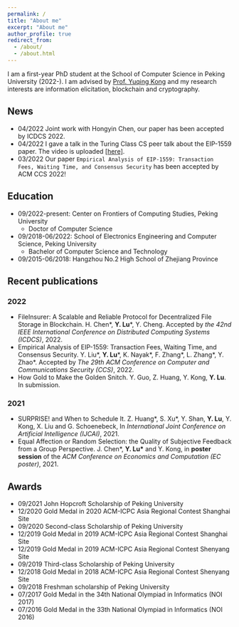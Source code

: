 ```yaml
---
permalink: /
title: "About me"
excerpt: "About me"
author_profile: true
redirect_from: 
  - /about/
  - /about.html
---
```


I am a first-year PhD student at the School of Computer Science in Peking University (2022-). I am advised by [Prof. Yuqing Kong](https://cfcs.pku.edu.cn/yuqkong/) and my research interests are information elicitation, blockchain and cryptography.

## News

* 04/2022 Joint work with Hongyin Chen, our paper has been accepted by ICDCS 2022.
* 04/2022 I gave a talk in the Turing Class CS peer talk about the EIP-1559 paper. The video is uploaded [[here]](https://www.bilibili.com/video/BV19B4y1U7Qy).
* 03/2022 Our paper `Empirical Analysis of EIP-1559: Transaction Fees, Waiting Time, and Consensus Security` has been accepted by ACM CCS 2022!

## Education

* 09/2022-present: Center on Frontiers of Computing Studies, Peking University
    * Doctor of Computer Science
* 09/2018-06/2022: School of Electronics Engineering and Computer Science, Peking University
    * Bachelor of Computer Science and Technology
* 09/2015-06/2018: Hangzhou No.2 High School of Zhejiang Province

## Recent publications

### 2022

* FileInsurer: A Scalable and Reliable Protocol for Decentralized File Storage in Blockchain. H. Chen*, **Y. Lu**\*, Y. Cheng. Accepted by *the 42nd IEEE International Conference on Distributed Computing Systems (ICDCS)*, 2022.
* Empirical Analysis of EIP-1559: Transaction Fees, Waiting Time, and Consensus Security. Y. Liu\*, **Y. Lu**\*, K. Nayak\*, F. Zhang\*, L. Zhang\*, Y. Zhao\*. Accepted by *The 29th ACM Conference on Computer and Communications Security (CCS)*, 2022.
* How Gold to Make the Golden Snitch. Y. Guo, Z. Huang, Y. Kong, **Y. Lu**. In submission.

### 2021

* SURPRISE! and When to Schedule It. Z. Huang\*, S. Xu\*, Y. Shan, **Y. Lu**, Y. Kong, X. Liu and G. Schoenebeck, In *International Joint Conference on Artificial Intelligence (IJCAI)*, 2021.
* Equal Affection or Random Selection: the Quality of Subjective Feedback from a Group Perspective. J. Chen\*, **Y. Lu\*** and Y. Kong, in **poster session** of the *ACM Conference on Economics and Computation (EC poster)*, 2021.

## Awards

* 09/2021 John Hopcroft Scholarship of Peking University
* 12/2020 Gold Medal in 2020 ACM-ICPC Asia Regional Contest Shanghai Site
* 09/2020 Second-class Scholarship of Peking University
* 12/2019 Gold Medal in 2019 ACM-ICPC Asia Regional Contest Shanghai Site
* 12/2019 Gold Medal in 2019 ACM-ICPC Asia Regional Contest Shenyang Site
* 09/2019 Third-class Scholarship of Peking University
* 12/2018 Gold Medal in 2018 ACM-ICPC Asia Regional Contest Shenyang Site
* 09/2018 Freshman scholarship of Peking University
* 07/2017 Gold Medal in the 34th National Olympiad in Informatics (NOI 2017)
* 07/2016 Gold Medal in the 33th National Olympiad in Informatics (NOI 2016)
